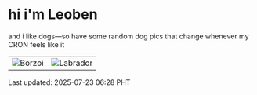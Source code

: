 # hi i'm Leoben

and i like dogs—so have some random dog pics that change whenever my CRON feels like it

|  |  |
|--------|----------|
| ![Borzoi](https://random-dog-vercel.vercel.app/api/random-borzoi?v=1753223333) | ![Labrador](https://random-dog-vercel.vercel.app/api/random-labrador?v=1753223333) |

Last updated: 2025-07-23 06:28 PHT
